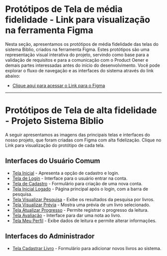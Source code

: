 # Protótipos de Tela de média fidelidade - Link para visualização na ferramenta Figma

Nesta seção, apresentamos os protótipos de média fidelidade das telas do sistema Biblio, criados na ferramenta Figma. Estes protótipos são uma representação visual interativa do projeto, servindo como base para a validação de requisitos e para a comunicação com o Product Oener e demais partes interessadas antes do início do desenvolvimento. Você pode explorar o fluxo de navegação e as interfaces do sistema através do link abaixo:

* [Clique aqui para acessar o Link para o Figma](https://www.figma.com/proto/pAqIu1YA6PVhQ42tVARiuq/codex?node-id=67-153&p=f&t=85sDzFnOxFI4WXHJ-1&scaling=scale-down&content-scaling=fixed&page-id=0%3A1)

---

# Protótipos de Tela de alta fidelidade - Projeto Sistema Biblio

A seguir apresentamos as imagens das principais telas e interfaces do nosso projeto, que foram criadas com Figma com alta fidelização.
Clique no Link para visualização do protótipo de cada tela.

## Interfaces do Usuário Comum

* [Tela Inicial](tela-inicial.png) - Apresenta a opção de cadastro e login.
* [Tela de Login](tela-login.png) - Interface para o usuário entrar na conta.
* [Tela de Cadastro](tela-cadastro.png) - Formulário para criação de uma nova conta.
* [Tela Inicial Logado](tela-inicial-logado.png) - Página principal após o login, com a barra de pesquisa.
* [Tela Visualizar Pesquisa](tela-visualizar-pesquisa.png) - Exibe os resultados da pesquisa por livros.
* [Tela Visualizar Prévia](tela-visualizar-previa.png) - Mostra uma prévia de um livro selecionado.
* [Tela Atualizar Progresso](tela-atualizar-progresso.png) - Permite registrar o progresso da leitura.
* [Tela Avaliação](tela-avaliacao.png) - Interface para dar uma nota ao livro.
* [Tela Meu Perfil](tela-perfil.png) - Exibe dados de leitura e permite alterar informações.

## Interfaces do Administrador

* [Tela Cadastrar Livro](tela-cadastrar-livro.png) - Formulário para adicionar novos livros ao sistema.
